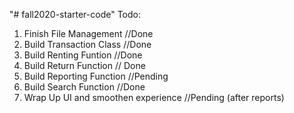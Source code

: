 "# fall2020-starter-code" 
Todo:
1. Finish File Management //Done
2. Build Transaction Class //Done
3. Build Renting Funtion //Done
4. Build Return Function // Done
5. Build Reporting Function //Pending
6. Build Search Function //Done
7. Wrap Up UI and smoothen experience //Pending (after reports)